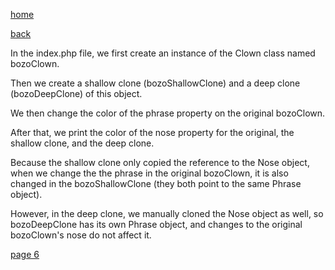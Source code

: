 [home](./page01.md)

[back](./page04.md)

In the index.php file, we first create an instance of the Clown class named bozoClown. 

Then we create a shallow clone (bozoShallowClone) and a deep clone (bozoDeepClone) of this object.

We then change the color of the phrase property on the original bozoClown. 

After that, we print the color of the nose property for the original, the shallow clone, and the deep clone.

Because the shallow clone only copied the reference to the Nose object, 
when we change the the phrase in the original bozoClown, it is also changed in the bozoShallowClone (they both point to the same Phrase object).

However, in the deep clone, we manually cloned the Nose object as well, so bozoDeepClone has its own Phrase object, and changes to the original bozoClown's nose do not affect it.

[page 6](./page06.md)
